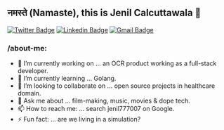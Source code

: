 ## नमस्ते (Namaste), this is Jenil Calcuttawala 👋

[![Twitter Badge](https://img.shields.io/badge/-@jenil777007-1ca0f1?style=flat-square&labelColor=1ca0f1&logo=twitter&logoColor=white&link=https://twitter.com/jenil777007)](https://twitter.com/jenil777007) [![Linkedin Badge](https://img.shields.io/badge/-jenil777007-blue?style=flat-square&logo=Linkedin&logoColor=white&link=https://www.linkedin.com/in/jenil777007/)](https://www.linkedin.com/in/jenil777007/)
[![Gmail Badge](https://img.shields.io/badge/-jenilcalcuttawala@gmail.com-c14438?style=flat-square&logo=Gmail&logoColor=white&link=mailto:jenilcalcuttawala@gmail.com)](mailto:jenilcalcuttawala@gmail.com)

### /about-me:

- 🔭 I’m currently working on ... an OCR product working as a full-stack developer.
- 🌱 I’m currently learning ... Golang.
- 👯 I’m looking to collaborate on ... open source projects in healthcare domain.
- 💬 Ask me about ... film-making, music, movies & dope tech.
- 📫 How to reach me: ... search jenil777007 on Google.
- ⚡ Fun fact: ... are we living in a simulation?
